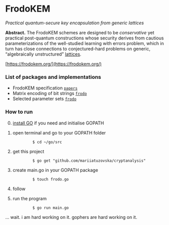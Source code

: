 # FrodoKEM

*Practical quantum-secure key encapsulation from generic lattices*

**Abstract.** The FrodoKEM schemes are designed to be _conservative_ yet practical post-quantum constructions whose security derives from cautious parameterizations of the well-studied learning with errors problem, which in turn has close connections to conjectured-hard problems on generic, “algebraically unstructured” [lattices](https://en.wikipedia.org/wiki/Lattice_(order)).

[https://frodokem.org/](https://frodokem.org/)

### List of packages and implementations

* FrodoKEM specification [`papers`](https://github.com/mariiatuzovska/frodokem/blob/master/papers/FrodoKEM-specification-20190702.pdf)
* Matrix encoding of bit strings [`frodo`](https://github.com/mariiatuzovska/frodokem/blob/master/frodo/frodo.go)
* Selected parameter sets [`frodo`](https://github.com/mariiatuzovska/frodokem/blob/master/frodo/frodo.go)

### How to run

0. [install GO](https://golang.org/doc/install?download=go1.13.darwin-amd64.pkg) if you need and initialise GOPATH

1. open terminal and go to your GOPATH folder

```
            $ cd ~/go/src
```

2. get this project

```
            $ go get "github.com/mariiatuzovska/cryptanalysis"
```

3. create main.go in your GOPATH package

```
            $ touch frodo.go
```

4. follow

5. run the program

```
            $ go run main.go
```

... wait. i am hard working on it. gophers are hard working on it.